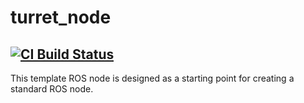 # turret_node
[![CI Build Status](https://github.com/frcteam195/turret_node/actions/workflows/main.yml/badge.svg)](https://github.com/frcteam195/turret_node/actions/workflows/main.yml)
---
This template ROS node is designed as a starting point for creating a standard ROS node.
